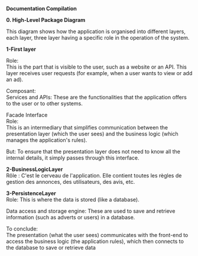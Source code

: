 **Documentation Compilation**  

**0. High-Level Package Diagram**  

This diagram shows how the application is organised into different layers, each layer, three layer having a specific role in the operation of the system.  

**1-First layer**

Role:  
This is the part that is visible to the user, such as a website or an API. This layer receives user requests (for example, when a user wants to view or add an ad).  

Composant:  
Services and APIs: These are the functionalities that the application offers to the user or to other systems.  

Facade Interface    
Role:  
This is an intermediary that simplifies communication between the presentation layer (which the user sees) and the business logic (which manages the application's rules).  

But: To ensure that the presentation layer does not need to know all the internal details, it simply passes through this interface.  

**2-BusinessLogicLayer**   
Rôle : C'est le cerveau de l'application. Elle contient toutes les règles de gestion des annonces, des utilisateurs, des avis, etc.  

**3-PersistenceLayer**  
Role: This is where the data is stored (like a database).  

Data access and storage engine: These are used to save and retrieve information (such as adverts or users) in a database.  

To conclude:  
The presentation (what the user sees) communicates with the front-end to access the business logic (the application rules), which then connects to the database to save or retrieve data  
 